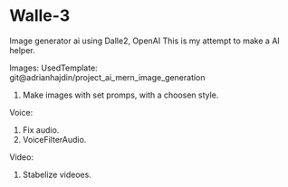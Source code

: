 # Walle-3
Image generator ai using Dalle2, OpenAI
This is my attempt to make a AI helper.

Images: UsedTemplate: git@adrianhajdin/project_ai_mern_image_generation
1. Make images with set promps, with a choosen style.

Voice:
1. Fix audio.
2. VoiceFilterAudio.

Video:
1. Stabelize videoes.
